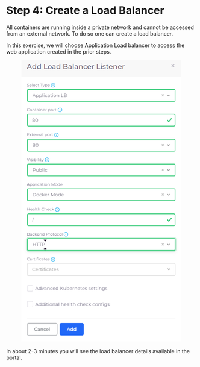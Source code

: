 # Step 4: Create a Load Balancer

All containers are running inside a private network and cannot be accessed from an external network. To do so one can create a load balancer.

In this exercise, we will choose Application Load balancer to access the web application created in the prior steps.

<div align="left">

<figure><img src="../../.gitbook/assets/image (12) (5).png" alt=""><figcaption></figcaption></figure>

</div>

In about 2-3 minutes you will see the load balancer details available in the portal.
